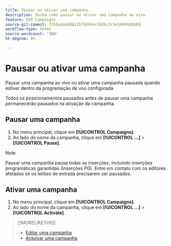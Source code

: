 ```yaml
---
title: Pausar ou ativar uma campanha
description: Saiba como pausar ou ativar uma campanha ao vivo.
feature: DSP Campaigns
source-git-commit: ff50eda8d8b12579d664cf636c3c9e56069d8bb9
workflow-type: tm+mt
source-wordcount: '104'
ht-degree: 0%

---
```


# Pausar ou ativar uma campanha

Pausar uma campanha ao vivo ou ativar uma campanha pausada quando estiver dentro da programação de voo configurada.

Todos os posicionamentos pausados antes de pausar uma campanha permanecerão pausados na ativação da campanha.

## Pausar uma campanha

1. No menu principal, clique em **[!UICONTROL Campaigns]**.
1. Ao lado do nome da campanha, clique em  **[!UICONTROL ...]** > **[!UICONTROL Pause]**.

>[!NOTE]
>
>Pausar uma campanha pausa todas as inserções, incluindo inserções programáticas garantidas (inserções PG). Entre em contato com os editores afetados se os leilões de entrada precisarem ser pausados.

## Ativar uma campanha

1. No menu principal, clique em **[!UICONTROL Campaigns]**.
1. Ao lado do nome da campanha, clique em  **[!UICONTROL ...]** > **[!UICONTROL Activate]**.

>[!MORELIKETHIS]
>
>* [Editar uma campanha](campaign-edit.md)
>* [Arquivar uma campanha](campaign-archive-unarchive.md)

